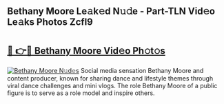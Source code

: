 ## Bethany Moore Le𝚊k𝚎d N𝚞𝚍e - Part-TLN Vid𝚎o Le𝚊ks Photos Zcfl9

# <h2><a href="http://fbftwc.evod.top/?m=Bethany+Moore">🔗 👉🔴 Bethany Moore Vid𝚎o Ph𝚘t𝚘s</a></h2>

[![Bethany Moore N𝚞d𝚎s](https://i.imgur.com/8V9OHl7.gif)](http://fbftwc.evod.top/?m=Bethany+Moore)
Social media sensation Bethany Moore and content producer, known for sharing dance and lifestyle themes through viral dance challenges and mini vlogs. The role Bethany Moore of a public figure is to serve as a role model and inspire others. 
